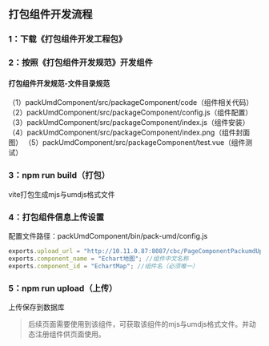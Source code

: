 ## 打包组件开发流程
### 1：下载《打包组件开发工程包》

### 2：按照《打包组件开发规范》开发组件
#### 打包组件开发规范-文件目录规范

（1）packUmdComponent/src/packageComponent/code（组件相关代码）
（2）packUmdComponent/src/packageComponent/config.js（组件配置）
（3）packUmdComponent/src/packageComponent/index.js（组件安装）
（4）packUmdComponent/src/packageComponent/index.png（组件封面图）
（5）packUmdComponent/src/packageComponent/test.vue（组件测试）

### 3：npm run build（打包）

vite打包生成mjs与umdjs格式文件

### 4：打包组件信息上传设置
配置文件路径：packUmdComponent/bin/pack-umd/config.js
```javascript
exports.upload_url = "http://10.11.0.87:8087/cbc/PageComponentPackumdUpload.cbc"; //上传组件地址
exports.component_name = "Echart地图"; //组件中文名称
exports.component_id = "EchartMap"; //组件名（必须唯一）
```

### 5：npm run upload（上传）

上传保存到数据库

> 后续页面需要使用到该组件，可获取该组件的mjs与umdjs格式文件。并动态注册组件供页面使用。



